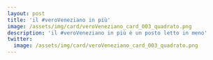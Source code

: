 ```yaml
---
layout: post
title: 'il #veroVeneziano in più'
image: /assets/img/card/veroVeneziano_card_003_quadrato.png
description: 'il #veroVeneziano in più è un posto letto in meno'
twitter:
  image: /assets/img/card/veroVeneziano_card_003_quadrato.png
---
```

